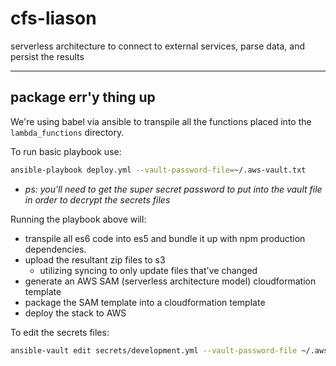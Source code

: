 # cfs-liason
serverless architecture to connect to external services, parse data, and persist the results
___

## package err'y thing up
We're using babel via ansible to transpile all the functions placed into the `lambda_functions` directory.

To run basic playbook use:
```bash
ansible-playbook deploy.yml --vault-password-file=~/.aws-vault.txt
```
- _ps: you'll need to get the super secret password to put into the vault file in order to decrypt the secrets files_

Running the playbook above will:
- transpile all es6 code into es5 and bundle it up with npm production dependencies.
- upload the resultant zip files to s3
  - utilizing syncing to only update files that've changed
- generate an AWS SAM (serverless architecture model) cloudformation template
- package the SAM template into a cloudformation template
- deploy the stack to AWS

To edit the secrets files:
```bash
ansible-vault edit secrets/development.yml --vault-password-file ~/.aws-vault.txt
```
